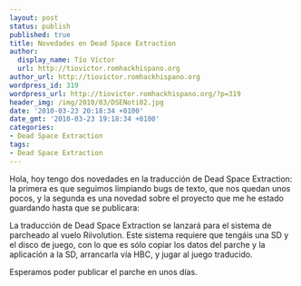 ```yaml
---
layout: post
status: publish
published: true
title: Novedades en Dead Space Extraction
author:
  display_name: Tío Víctor
  url: http://tiovictor.romhackhispano.org
author_url: http://tiovictor.romhackhispano.org
wordpress_id: 319
wordpress_url: http://tiovictor.romhackhispano.org/?p=319
header_img: /img/2010/03/DSENoti02.jpg
date: '2010-03-23 20:18:34 +0100'
date_gmt: '2010-03-23 19:18:34 +0100'
categories:
- Dead Space Extraction
tags:
- Dead Space Extraction
---
```

Hola, hoy tengo dos novedades en la traducción de Dead Space Extraction: 
la primera es que seguimos limpiando bugs de texto, que nos quedan unos 
pocos, y la segunda es una novedad sobre el proyecto que me he estado guardando 
hasta que se publicara:

La traducción de Dead Space Extraction se lanzará para el sistema de parcheado 
al vuelo Riivolution. Este sistema requiere que tengáis una SD y el disco de 
juego, con lo que es sólo copiar los datos del parche y la aplicación a la SD, 
arrancarla vía HBC, y jugar al juego traducido.

Esperamos poder publicar el parche en unos días.
